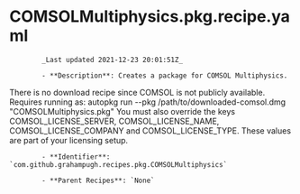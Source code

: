 # COMSOLMultiphysics.pkg.recipe.yaml

            _Last updated 2021-12-23 20:01:51Z_

            - **Description**: Creates a package for COMSOL Multiphysics.
There is no download recipe since COMSOL is not publicly available.
Requires running as: autopkg run --pkg /path/to/downloaded-comsol.dmg "COMSOLMultiphysics.pkg"
You must also override the keys COMSOL_LICENSE_SERVER, COMSOL_LICENSE_NAME, COMSOL_LICENSE_COMPANY and COMSOL_LICENSE_TYPE.
These values are part of your licensing setup.


            - **Identifier**: `com.github.grahampugh.recipes.pkg.COMSOLMultiphysics`

            - **Parent Recipes**: `None`

